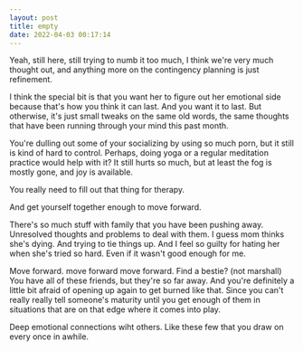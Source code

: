 ```yaml
---
layout: post
title: empty
date: 2022-04-03 00:17:14
---
```


Yeah, still here, still trying to numb it too much, I think we're very much thought out, and anything more on the contingency planning is just refinement. 

I think the special bit is that you want her to figure out her emotional side because that's how you think it can last. And you want it to last. But otherwise, it's just small tweaks on the same old words, the same thoughts that have been running through your mind this past month.

You're dulling out some of your socializing by using so much porn, but it still is kind of hard to control. Perhaps, doing yoga or a regular meditation practice would help with it? It still hurts so much, but at least the fog is mostly gone, and joy is available.

You really need to fill out that thing for therapy.

And get yourself together enough to move forward.

There's so much stuff with family that you have been pushing away. Unresolved thoughts and problems to deal with them. I guess mom thinks she's dying. And trying to tie things up. And I feel so guilty for hating her when she's tried so hard. Even if it wasn't good enough for me. 

Move forward. move forward move forward.
Find a bestie? (not marshall) 
You have all of these friends, but they're so far away. And you're definitely a little bit afraid of opening up again to get burned like that. Since you can't really really tell someone's maturity until you get enough of them in situations that are on that edge where it comes into play. 

Deep emotional connections wiht others. Like these few that you draw on every once in awhile. 